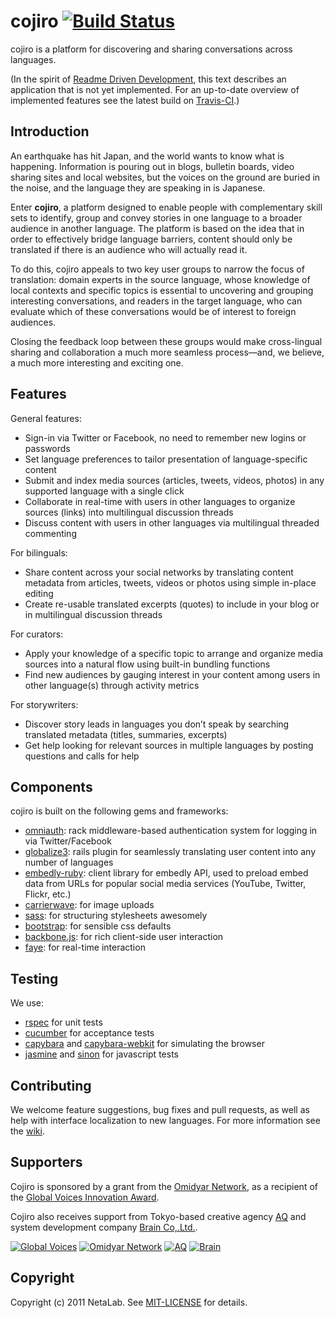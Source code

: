 cojiro [![Build Status](https://secure.travis-ci.org/netalab/cojiro.png)](http://travis-ci.org/netalab/cojiro) 
======

cojiro is a platform for discovering and sharing conversations across languages.

(In the spirit of [Readme Driven Development](http://tom.preston-werner.com/2010/08/23/readme-driven-development.html), this text describes an application that is not yet implemented. For an up-to-date overview of implemented features see the latest build on [Travis-CI](http://travis-ci.org/netalab/cojiro).)

Introduction
------------

An earthquake has hit Japan, and the world wants to know what is happening. Information is pouring out in blogs, bulletin boards, video sharing sites and local websites, but the voices on the ground are buried in the noise, and the language they are speaking in is Japanese.

Enter **cojiro**, a platform designed to enable people with complementary skill sets to identify, group and convey stories in one language to a broader audience in another language. The platform is based on the idea that in order to effectively bridge language barriers, content should only be translated if there is an audience who will actually read it.

To do this, cojiro appeals to two key user groups to narrow the focus of translation: domain experts in the source language, whose knowledge of local contexts and specific topics is essential to uncovering and grouping interesting conversations, and readers in the target language, who can evaluate which of these conversations would be of interest to foreign audiences.

Closing the feedback loop between these groups would make cross-lingual sharing and collaboration a much more seamless process—and, we believe, a much more interesting and exciting one.

Features
--------

General features:

* Sign-in via Twitter or Facebook, no need to remember new logins or passwords
* Set language preferences to tailor presentation of language-specific content
* Submit and index media sources (articles, tweets, videos, photos) in any supported language with a single click
* Collaborate in real-time with users in other languages to organize sources (links) into multilingual discussion threads
* Discuss content with users in other languages via multilingual threaded commenting

For bilinguals:

* Share content across your social networks by translating content metadata from articles, tweets, videos or photos using simple in-place editing
* Create re-usable translated excerpts (quotes) to include in your blog or in multilingual discussion threads

For curators:

* Apply your knowledge of a specific topic to arrange and organize media sources into a natural flow using built-in bundling functions
* Find new audiences by gauging interest in your content among users in other language(s) through activity metrics

For storywriters:

* Discover story leads in languages you don’t speak by searching translated metadata (titles, summaries, excerpts)
* Get help looking for relevant sources in multiple languages by posting questions and calls for help

Components
----------

cojiro is built on the following gems and frameworks:

* [omniauth](https://github.com/intridea/omniauth): rack middleware-based authentication system for logging in via Twitter/Facebook
* [globalize3](https://github.com/svenfuchs/globalize3): rails plugin for seamlessly translating user content into any number of languages
* [embedly-ruby](https://github.com/embedly/embedly-ruby): client library for embedly API, used to preload embed data from URLs for popular social media services (YouTube, Twitter, Flickr, etc.) 
* [carrierwave](https://github.com/jnicklas/carrierwave): for image uploads
* [sass](http://sass-lang.com/): for structuring stylesheets awesomely
* [bootstrap](http://twitter.github.com/bootstrap/): for sensible css defaults
* [backbone.js](http://documentcloud.github.com/backbone/): for rich client-side user interaction
* [faye](http://faye.jcoglan.com/): for real-time interaction

Testing
-------

We use:

* [rspec](http://rspec.info/) for unit tests
* [cucumber](http://cukes.info/) for acceptance tests
* [capybara](https://github.com/jnicklas/capybara) and [capybara-webkit](https://github.com/thoughtbot/capybara-webkit) for simulating the browser
* [jasmine](http://pivotal.github.com/jasmine/) and [sinon](http://sinonjs.org/) for javascript tests

Contributing
------------

We welcome feature suggestions, bug fixes and pull requests, as well as help with interface localization to new languages. For more information see the [wiki](https://github.com/netalab/cojiro/wiki).

Supporters
------------

Cojiro is sponsored by a grant from the [Omidyar Network](http://www.omidyar.com/), as a recipient of the [Global Voices Innovation Award](http://www.globalvoicesonline.org). 

Cojiro also receives support from Tokyo-based creative agency [AQ](http://www.aqworks.com) and system development company [Brain Co,.Ltd.](http://www.brain-tokyo.jp/).

[![Global Voices](http://ripplet.org/cojiro/gv.jpg)](http://www.globalvoicesonline.org)
[![Omidyar Network](http://ripplet.org/cojiro/omidyar.jpg)](http://www.omidyar.com/)
[![AQ](http://ripplet.org/cojiro/aq.jpg)](http://www.aqworks.com)
[![Brain](http://ripplet.org/cojiro/brain.jpg)](http://www.brain-tokyo.jp/)

Copyright
---------

Copyright (c) 2011 NetaLab. See [MIT-LICENSE](cojiro/blob/develop/MIT-LICENSE) for details.
